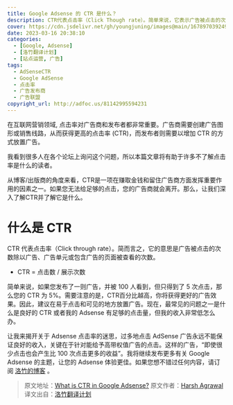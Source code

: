 ```yaml
---
title: Google Adsense 的 CTR 是什么？
description: CTR代表点击率（Click Though rate）。简单来说，它表示广告被点击的次数除以广告被浏览的次数。
cover: https://cdn.jsdelivr.net/gh/youngjuning/images@main/1678970392497.png
date: 2023-03-16 20:38:10
categories:
  - [Google, Adsense]
  - [洛竹翻译计划]
  - [站点运营, 广告]
tags:
  - AdSenseCTR
  - Google AdSense
  - 点击率
  - 广告发布商
  - 广告联盟
copyright_url: http://adfoc.us/81142995594231
---
```


<ins class="adsbygoogle" style="display:block; text-align:center;"  data-ad-layout="in-article" data-ad-format="fluid" data-ad-client="ca-pub-7962287588031867" data-ad-slot="2542544532"></ins><script> (adsbygoogle = window.adsbygoogle || []).push({});</script>


在互联网营销领域, 点击率对广告商和发布者都非常重要。广告商需要创建广告图形或销售线路，从而获得更高的点击率 (CTR)，而发布者则需要以增加 CTR 的方式放置广告。

我看到很多人在各个论坛上询问这个问题，所以本篇文章将有助于许多不了解点击率是什么的读者。

从博客/出版商的角度来看，CTR是一项在赚取金钱和留住广告商方面发挥重要作用的因素之一。如果您无法给足够的点击，您的广告商就会离开。那么，让我们深入了解CTR并了解它是什么。

# 什么是 CTR

CTR 代表点击率（Click through rate）。简而言之，它的意思是广告被点击的次数除以广告、广告单元或包含广告的页面被查看的次数。

- CTR = 点击数 / 展示次数

简单来说，如果您发布了一则广告，并被 100 人看到，但只得到了 5 次点击，那么您的 CTR 为 5%。需要注意的是，CTR百分比越高，你将获得更好的广告效果。因此，建议在易于点击和可见的地方放置广告。现在，最常见的问题之一是什么是良好的 CTR 或者我的 Adsense 有足够的点击量，但我的收入非常低怎么办。

让我来揭开关于 Adsense 点击率的迷思，过多地点击 AdSense 广告永远不能保证良好的收入，关键在于针对能给予高带权值广告的点击。这样的广告，“即使很少点击也会产生比 100 次点击更多的收益”。我将继续发布更多有关 Google Adsense 的主题，让您的 Adsense 体验更佳。如果您想不错过任何内容，请订阅 [洛竹的博客](https://youngjuning.js.org/atom.xml) 。

> 原文地址：[What is CTR in Google Adsense?](https://www.shoutmeloud.com/what-is-ctr-in-google-adsense.html)
> 原文作者：[Harsh Agrawal](https://www.shoutmeloud.com/author/admin)
> 译文出自：[洛竹翻译计划](https://youngjuning.js.org/categories/%E6%B4%9B%E7%AB%B9%E7%BF%BB%E8%AF%91%E8%AE%A1%E5%88%92/)
